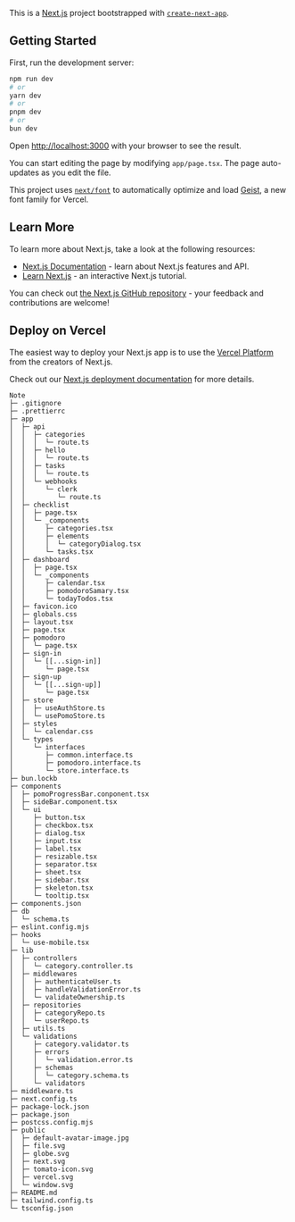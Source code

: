 This is a [Next.js](https://nextjs.org) project bootstrapped with [`create-next-app`](https://nextjs.org/docs/app/api-reference/cli/create-next-app).

## Getting Started

First, run the development server:

```bash
npm run dev
# or
yarn dev
# or
pnpm dev
# or
bun dev
```

Open [http://localhost:3000](http://localhost:3000) with your browser to see the result.

You can start editing the page by modifying `app/page.tsx`. The page auto-updates as you edit the file.

This project uses [`next/font`](https://nextjs.org/docs/app/building-your-application/optimizing/fonts) to automatically optimize and load [Geist](https://vercel.com/font), a new font family for Vercel.

## Learn More

To learn more about Next.js, take a look at the following resources:

- [Next.js Documentation](https://nextjs.org/docs) - learn about Next.js features and API.
- [Learn Next.js](https://nextjs.org/learn) - an interactive Next.js tutorial.

You can check out [the Next.js GitHub repository](https://github.com/vercel/next.js) - your feedback and contributions are welcome!

## Deploy on Vercel

The easiest way to deploy your Next.js app is to use the [Vercel Platform](https://vercel.com/new?utm_medium=default-template&filter=next.js&utm_source=create-next-app&utm_campaign=create-next-app-readme) from the creators of Next.js.

Check out our [Next.js deployment documentation](https://nextjs.org/docs/app/building-your-application/deploying) for more details.




```
Note
├─ .gitignore
├─ .prettierrc
├─ app
│  ├─ api
│  │  ├─ categories
│  │  │  └─ route.ts
│  │  ├─ hello
│  │  │  └─ route.ts
│  │  ├─ tasks
│  │  │  └─ route.ts
│  │  └─ webhooks
│  │     └─ clerk
│  │        └─ route.ts
│  ├─ checklist
│  │  ├─ page.tsx
│  │  └─ _components
│  │     ├─ categories.tsx
│  │     ├─ elements
│  │     │  └─ categoryDialog.tsx
│  │     └─ tasks.tsx
│  ├─ dashboard
│  │  ├─ page.tsx
│  │  └─ _components
│  │     ├─ calendar.tsx
│  │     ├─ pomodoroSamary.tsx
│  │     └─ todayTodos.tsx
│  ├─ favicon.ico
│  ├─ globals.css
│  ├─ layout.tsx
│  ├─ page.tsx
│  ├─ pomodoro
│  │  └─ page.tsx
│  ├─ sign-in
│  │  └─ [[...sign-in]]
│  │     └─ page.tsx
│  ├─ sign-up
│  │  └─ [[...sign-up]]
│  │     └─ page.tsx
│  ├─ store
│  │  ├─ useAuthStore.ts
│  │  └─ usePomoStore.ts
│  ├─ styles
│  │  └─ calendar.css
│  └─ types
│     └─ interfaces
│        ├─ common.interface.ts
│        ├─ pomodoro.interface.ts
│        └─ store.interface.ts
├─ bun.lockb
├─ components
│  ├─ pomoProgressBar.conponent.tsx
│  ├─ sideBar.component.tsx
│  └─ ui
│     ├─ button.tsx
│     ├─ checkbox.tsx
│     ├─ dialog.tsx
│     ├─ input.tsx
│     ├─ label.tsx
│     ├─ resizable.tsx
│     ├─ separator.tsx
│     ├─ sheet.tsx
│     ├─ sidebar.tsx
│     ├─ skeleton.tsx
│     └─ tooltip.tsx
├─ components.json
├─ db
│  └─ schema.ts
├─ eslint.config.mjs
├─ hooks
│  └─ use-mobile.tsx
├─ lib
│  ├─ controllers
│  │  └─ category.controller.ts
│  ├─ middlewares
│  │  ├─ authenticateUser.ts
│  │  ├─ handleValidationError.ts
│  │  └─ validateOwnership.ts
│  ├─ repositories
│  │  ├─ categoryRepo.ts
│  │  └─ userRepo.ts
│  ├─ utils.ts
│  └─ validations
│     ├─ category.validator.ts
│     ├─ errors
│     │  └─ validation.error.ts
│     ├─ schemas
│     │  └─ category.schema.ts
│     └─ validators
├─ middleware.ts
├─ next.config.ts
├─ package-lock.json
├─ package.json
├─ postcss.config.mjs
├─ public
│  ├─ default-avatar-image.jpg
│  ├─ file.svg
│  ├─ globe.svg
│  ├─ next.svg
│  ├─ tomato-icon.svg
│  ├─ vercel.svg
│  └─ window.svg
├─ README.md
├─ tailwind.config.ts
└─ tsconfig.json

```